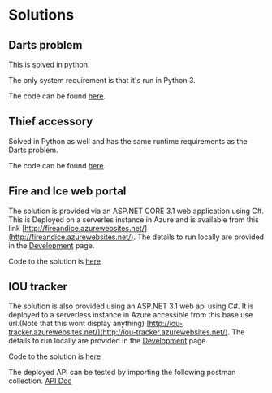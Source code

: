 # Solutions
## Darts problem
This is solved in python. 

The only system requirement is that it's run in Python 3.

The code can be found [here](darts.py).

## Thief accessory

Solved in Python as well and has the same runtime requirements as the Darts problem.

The code can be found [here](thief_accessory.py).

## Fire and Ice web portal

The solution is provided via an ASP.NET CORE 3.1 web application using C#. This is Deployed on a serverles instance in Azure and is available from this link [http://fireandice.azurewebsites.net/](http://fireandice.azurewebsites.net/). The details to run locally are provided in the [Development](Development.md) page.

Code to the solution is [here](web-projects/game-of-thrones)

## IOU tracker

The solution is also provided using an ASP.NET 3.1 web api  using C#. It is deployed to a serverless instance in Azure accessible from this base use url.(Note that this wont display anything) [http://iou-tracker.azurewebsites.net/](http://iou-tracker.azurewebsites.net/). The details to run locally are provided in the [Development](Development.md) page.

Code to the solution is [here](web-projects/IOUTracker)

The deployed API can be tested by importing the following postman collection. [API Doc](IOU_Tracker.postman_collection.json)